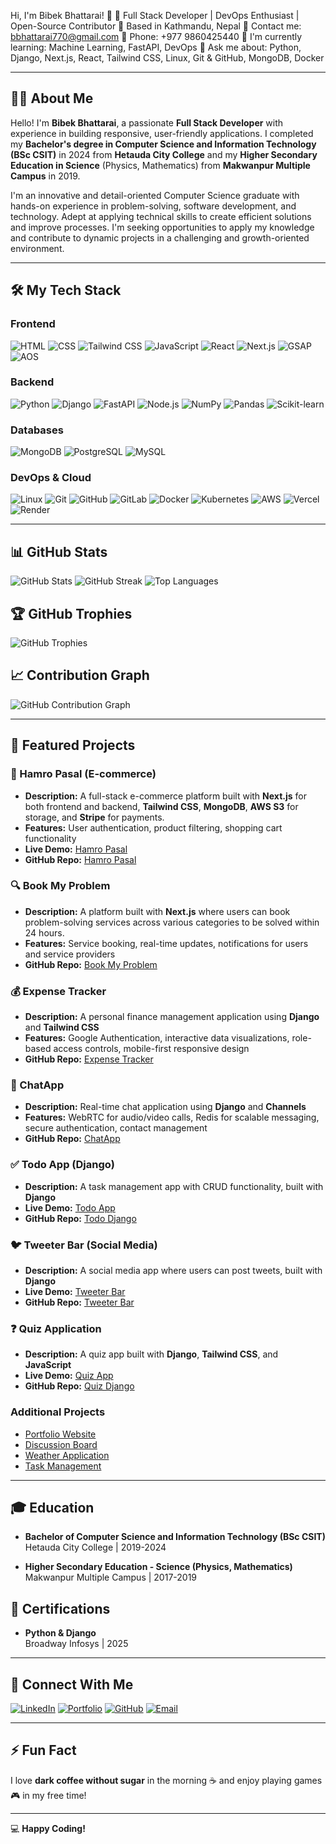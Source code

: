 Hi, I'm Bibek Bhattarai! 👋
🚀 Full Stack Developer | DevOps Enthusiast | Open-Source Contributor
📍 Based in Kathmandu, Nepal
📧 Contact me: bbhattarai770@gmail.com
📱 Phone: +977 9860425440
🔭 I'm currently learning: Machine Learning, FastAPI, DevOps
💬 Ask me about: Python, Django, Next.js, React, Tailwind CSS, Linux, Git & GitHub, MongoDB, Docker

---

## 🧑‍💻 About Me

Hello! I'm **Bibek Bhattarai**, a passionate **Full Stack Developer** with experience in building responsive, user-friendly applications. I completed my **Bachelor's degree in Computer Science and Information Technology (BSc CSIT)** in 2024 from **Hetauda City College** and my **Higher Secondary Education in Science** (Physics, Mathematics) from **Makwanpur Multiple Campus** in 2019.

I'm an innovative and detail-oriented Computer Science graduate with hands-on experience in problem-solving, software development, and technology. Adept at applying technical skills to create efficient solutions and improve processes. I'm seeking opportunities to apply my knowledge and contribute to dynamic projects in a challenging and growth-oriented environment.

---

## 🛠️ My Tech Stack

### Frontend
![HTML](https://img.shields.io/badge/HTML-E34F26?style=for-the-badge&logo=html5&logoColor=white)
![CSS](https://img.shields.io/badge/CSS-1572B6?style=for-the-badge&logo=css3&logoColor=white)
![Tailwind CSS](https://img.shields.io/badge/TailwindCSS-38B2AC?style=for-the-badge&logo=tailwind-css&logoColor=white)
![JavaScript](https://img.shields.io/badge/JavaScript-F7DF1E?style=for-the-badge&logo=javascript&logoColor=black)
![React](https://img.shields.io/badge/React-61DAFB?style=for-the-badge&logo=react&logoColor=white)
![Next.js](https://img.shields.io/badge/Next.js-000000?style=for-the-badge&logo=next.js&logoColor=white)
![GSAP](https://img.shields.io/badge/GSAP-88CE02?style=for-the-badge&logo=greensock&logoColor=white)
![AOS](https://img.shields.io/badge/AOS-F5C300?style=for-the-badge&logo=aos&logoColor=black)

### Backend
![Python](https://img.shields.io/badge/Python-3776AB?style=for-the-badge&logo=python&logoColor=white)
![Django](https://img.shields.io/badge/Django-092E20?style=for-the-badge&logo=django&logoColor=white)
![FastAPI](https://img.shields.io/badge/FastAPI-009688?style=for-the-badge&logo=fastapi&logoColor=white)
![Node.js](https://img.shields.io/badge/Node.js-339933?style=for-the-badge&logo=node.js&logoColor=white)
![NumPy](https://img.shields.io/badge/NumPy-013243?style=for-the-badge&logo=numpy&logoColor=white)
![Pandas](https://img.shields.io/badge/Pandas-150458?style=for-the-badge&logo=pandas&logoColor=white)
![Scikit-learn](https://img.shields.io/badge/ScikitLearn-F7931E?style=for-the-badge&logo=scikit-learn&logoColor=white)

### Databases
![MongoDB](https://img.shields.io/badge/MongoDB-47A248?style=for-the-badge&logo=mongodb&logoColor=white)
![PostgreSQL](https://img.shields.io/badge/PostgreSQL-4169E1?style=for-the-badge&logo=postgresql&logoColor=white)
![MySQL](https://img.shields.io/badge/MySQL-4479A1?style=for-the-badge&logo=mysql&logoColor=white)

### DevOps & Cloud
![Linux](https://img.shields.io/badge/Linux-FCC624?style=for-the-badge&logo=linux&logoColor=black)
![Git](https://img.shields.io/badge/Git-F05032?style=for-the-badge&logo=git&logoColor=white)
![GitHub](https://img.shields.io/badge/GitHub-181717?style=for-the-badge&logo=github&logoColor=white)
![GitLab](https://img.shields.io/badge/GitLab-FCA121?style=for-the-badge&logo=gitlab&logoColor=white)
![Docker](https://img.shields.io/badge/Docker-2496ED?style=for-the-badge&logo=docker&logoColor=white)
![Kubernetes](https://img.shields.io/badge/Kubernetes-326CE5?style=for-the-badge&logo=kubernetes&logoColor=white)
![AWS](https://img.shields.io/badge/AWS-232F3E?style=for-the-badge&logo=amazon-aws&logoColor=white)
![Vercel](https://img.shields.io/badge/Vercel-000000?style=for-the-badge&logo=vercel&logoColor=white)
![Render](https://img.shields.io/badge/Render-46E3B7?style=for-the-badge&logo=render&logoColor=white)

---

## 📊 GitHub Stats

![GitHub Stats](https://github-readme-stats.vercel.app/api?username=bibek1414&show_icons=true&theme=radical)
![GitHub Streak](https://streak-stats.demolab.com?user=bibek1414&theme=radical&hide_border=true)
![Top Languages](https://github-readme-stats.vercel.app/api/top-langs/?username=bibek1414&layout=compact&theme=radical)

## 🏆 GitHub Trophies

![GitHub Trophies](https://github-profile-trophy.vercel.app/?username=bibek1414&theme=radical&no-bg=true&margin-w=4)

## 📈 Contribution Graph

![GitHub Contribution Graph](https://github-readme-activity-graph.vercel.app/graph?username=bibek1414&theme=react-dark)

---

## 🚀 Featured Projects

### 🛒 Hamro Pasal (E-commerce)
- **Description:** A full-stack e-commerce platform built with **Next.js** for both frontend and backend, **Tailwind CSS**, **MongoDB**, **AWS S3** for storage, and **Stripe** for payments.
- **Features:** User authentication, product filtering, shopping cart functionality
- **Live Demo:** [Hamro Pasal](https://ecommerce-front-nine-mu.vercel.app/)
- **GitHub Repo:** [Hamro Pasal](https://github.com/bibek1414/ecommerce-frontend-backend)

### 🔍 Book My Problem
- **Description:** A platform built with **Next.js** where users can book problem-solving services across various categories to be solved within 24 hours.
- **Features:** Service booking, real-time updates, notifications for users and service providers
- **GitHub Repo:** [Book My Problem](https://github.com/bibek1414/bookmyproblem)

### 💰 Expense Tracker
- **Description:** A personal finance management application using **Django** and **Tailwind CSS**
- **Features:** Google Authentication, interactive data visualizations, role-based access controls, mobile-first responsive design
- **GitHub Repo:** [Expense Tracker](https://github.com/bibek1414/expense_tracker)

### 💬 ChatApp
- **Description:** Real-time chat application using **Django** and **Channels**
- **Features:** WebRTC for audio/video calls, Redis for scalable messaging, secure authentication, contact management
- **GitHub Repo:** [ChatApp](https://github.com/bibek1414/chatapp)

### ✅ Todo App (Django)
- **Description:** A task management app with CRUD functionality, built with **Django**
- **Live Demo:** [Todo App](https://todo-90zm.onrender.com)
- **GitHub Repo:** [Todo Django](https://github.com/bibek1414/todo-django)

### 🐦 Tweeter Bar (Social Media)
- **Description:** A social media app where users can post tweets, built with **Django**
- **Live Demo:** [Tweeter Bar](https://tweet-django-xxrw.onrender.com)
- **GitHub Repo:** [Tweeter Bar](https://github.com/bibek1414/tweet-django)

### ❓ Quiz Application
- **Description:** A quiz app built with **Django**, **Tailwind CSS**, and **JavaScript**
- **Live Demo:** [Quiz App](https://quiz-django.onrender.com/)
- **GitHub Repo:** [Quiz Django](https://github.com/bibek1414/quiz_django)

### Additional Projects
- [Portfolio Website](https://github.com/bibek1414/portfolio)
- [Discussion Board](https://github.com/bibek1414/boards)
- [Weather Application](https://github.com/bibek1414/weatherapp)
- [Task Management](https://github.com/bibek1414/taskmanagerfront)

---

## 🎓 Education

- **Bachelor of Computer Science and Information Technology (BSc CSIT)**  
  Hetauda City College | 2019-2024

- **Higher Secondary Education - Science (Physics, Mathematics)**  
  Makwanpur Multiple Campus | 2017-2019

## 📜 Certifications

- **Python & Django**  
  Broadway Infosys | 2025

---

## 🔗 Connect With Me

[![LinkedIn](https://img.shields.io/badge/LinkedIn-0A66C2?style=for-the-badge&logo=linkedin&logoColor=white)](https://www.linkedin.com/in/bibekbhattarai14/)
[![Portfolio](https://img.shields.io/badge/Portfolio-000000?style=for-the-badge&logo=vercel&logoColor=white)](https://bibekbhattarai14.com.np)
[![GitHub](https://img.shields.io/badge/GitHub-181717?style=for-the-badge&logo=github&logoColor=white)](https://github.com/bibek1414)
[![Email](https://img.shields.io/badge/Email-D14836?style=for-the-badge&logo=gmail&logoColor=white)](mailto:bbhattarai770@gmail.com)

---

## ⚡ Fun Fact

I love **dark coffee without sugar** in the morning ☕ and enjoy playing games 🎮 in my free time!

---

💻 **Happy Coding!**
